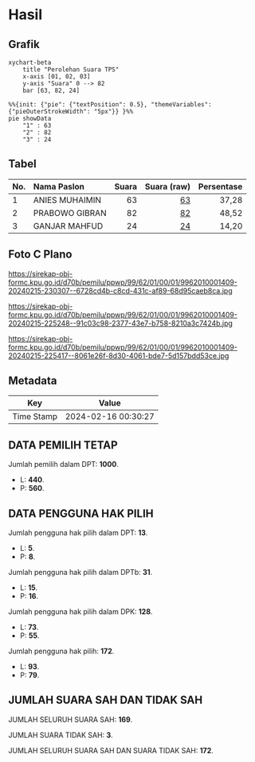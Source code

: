 # Hasil

## Grafik

```mermaid
xychart-beta
    title "Perolehan Suara TPS"
    x-axis [01, 02, 03]
    y-axis "Suara" 0 --> 82
    bar [63, 82, 24]
```

```mermaid
%%{init: {"pie": {"textPosition": 0.5}, "themeVariables": {"pieOuterStrokeWidth": "5px"}} }%%
pie showData
    "1" : 63
    "2" : 82
    "3" : 24
```

## Tabel

| No. | Nama Paslon    | Suara | Suara (raw) | Persentase |
|:--- |:-------------- | -----:| -----------:| ----------:|
| 1   | ANIES MUHAIMIN | 63    | [63][p-1]   | 37,28      |
| 2   | PRABOWO GIBRAN | 82    | [82][p-2]   | 48,52      |
| 3   | GANJAR MAHFUD  | 24    | [24][p-3]   | 14,20      |


[p-1]: https://github.com/gigit-pemilu/pemilu-2024-99-luar-negeri/blob/main/pilpres/hitung-suara/sub/99-luar-negeri/sub/62-kuala-lumpur-malaysia/sub/01-kuala-lumpur-malaysia/sub/0001-kuala-lumpur-malaysia/sub/409-tps-096/sub/paslon-1.txt
[p-2]: https://github.com/gigit-pemilu/pemilu-2024-99-luar-negeri/blob/main/pilpres/hitung-suara/sub/99-luar-negeri/sub/62-kuala-lumpur-malaysia/sub/01-kuala-lumpur-malaysia/sub/0001-kuala-lumpur-malaysia/sub/409-tps-096/sub/paslon-2.txt
[p-3]: https://github.com/gigit-pemilu/pemilu-2024-99-luar-negeri/blob/main/pilpres/hitung-suara/sub/99-luar-negeri/sub/62-kuala-lumpur-malaysia/sub/01-kuala-lumpur-malaysia/sub/0001-kuala-lumpur-malaysia/sub/409-tps-096/sub/paslon-3.txt

## Foto C Plano

https://sirekap-obj-formc.kpu.go.id/d70b/pemilu/ppwp/99/62/01/00/01/9962010001409-20240215-230307--6728cd4b-c8cd-431c-af89-68d95caeb8ca.jpg

https://sirekap-obj-formc.kpu.go.id/d70b/pemilu/ppwp/99/62/01/00/01/9962010001409-20240215-225248--91c03c98-2377-43e7-b758-8210a3c7424b.jpg

https://sirekap-obj-formc.kpu.go.id/d70b/pemilu/ppwp/99/62/01/00/01/9962010001409-20240215-225417--8061e26f-8d30-4061-bde7-5d157bdd53ce.jpg


## Metadata

| Key        | Value               |
| ---------- | ------------------- |
| Time Stamp | 2024-02-16 00:30:27 |


## DATA PEMILIH TETAP

Jumlah pemilih dalam DPT: **1000**.
 * L: **440**.
 * P: **560**.

## DATA PENGGUNA HAK PILIH

Jumlah pengguna hak pilih dalam DPT: **13**.
 * L: **5**.
 * P: **8**.

Jumlah pengguna hak pilih dalam DPTb: **31**.
 * L: **15**.
 * P: **16**.

Jumlah pengguna hak pilih dalam DPK: **128**.
 * L: **73**.
 * P: **55**.

Jumlah pengguna hak pilih: **172**.
 * L: **93**.
 * P: **79**.

## JUMLAH SUARA SAH DAN TIDAK SAH

JUMLAH SELURUH SUARA SAH: **169**.

JUMLAH SUARA TIDAK SAH: **3**.

JUMLAH SELURUH SUARA SAH DAN SUARA TIDAK SAH: **172**.


